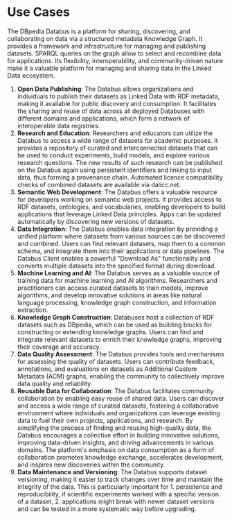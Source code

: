 # Use Cases

The DBpedia Databus is a platform for sharing, discovering, and collaborating on data via a structured metadata Knowledge Graph. It provides a framework and infrastructure for managing and publishing datasets. SPARQL queries on the graph allow to select and recombine data for applications. Its flexibility, interoperability, and community-driven nature make it a valuable platform for managing and sharing data in the Linked Data ecosystem.

1. **Open Data Publishing**: The Databus allows organizations and individuals to publish their datasets as Linked Data with RDF metadata, making it available for public discovery and consumption. It facilitates the sharing and reuse of data across all deployed Databuses with different domains and applications, which form a network of interoperable data registries.
2. **Research and Education**: Researchers and educators can utilize the Databus to access a wide range of datasets for academic purposes. It provides a repository of curated and interconnected datasets that can be used to conduct experiments, build models, and explore various research questions. The new results of such research can be published on the Databus again using persistent identifiers and linking to input data, thus forming a provenance chain. Automated licence compatibility checks of combined datasets are available via dalicc.net.
3. **Semantic Web Development**: The Databus offers a valuable resource for developers working on semantic web projects. It provides access to RDF datasets, ontologies, and vocabularies, enabling developers to build applications that leverage Linked Data principles. Apps can be updated automatically by discovering new versions of datasets.
4. **Data Integration**: The Databus enables data integration by providing a unified platform where datasets from various sources can be discovered and combined. Users can find relevant datasets, map them to a common schema, and integrate them into their applications or data pipelines. The Databus Client enables a powerful "Download As" functionality and converts multiple datasets into the specified format during download.
5. **Machine Learning and AI**: The Databus serves as a valuable source of training data for machine learning and AI algorithms. Researchers and practitioners can access curated datasets to train models, improve algorithms, and develop innovative solutions in areas like natural language processing, knowledge graph construction, and information extraction.
6. **Knowledge Graph Construction**: Databuses host a collection of RDF datasets such as DBpedia, which can be used as building blocks for constructing or extending knowledge graphs. Users can find and integrate relevant datasets to enrich their knowledge graphs, improving their coverage and accuracy.
7. **Data Quality Assessment**: The Databus provides tools and mechanisms for assessing the quality of datasets. Users can contribute feedback, annotations, and evaluations on datasets as Additional Custom Metadata (ACM) graphs, enabling the community to collectively improve data quality and reliability.
8. **Reusable Data for Collaboration**: The Databus facilitates community collaboration by enabling easy reuse of shared data. Users can discover and access a wide range of curated datasets, fostering a collaborative environment where individuals and organizations can leverage existing data to fuel their own projects, applications, and research. By simplifying the process of finding and reusing high-quality data, the Databus encourages a collective effort in building innovative solutions, improving data-driven insights, and driving advancements in various domains. The platform's emphasis on data consumption as a form of collaboration promotes knowledge exchange, accelerates development, and inspires new discoveries within the community.
9. **Data Maintenance and Versioning**: The Databus supports dataset versioning, making it easier to track changes over time and maintain the integrity of the data. This is particularly important for 1. persistence and reproducibility, if scientific experiments worked with a specific version of a dataset, 2. applications might break with newer dataset versions and can be tested in a more systematic way before upgrading.
